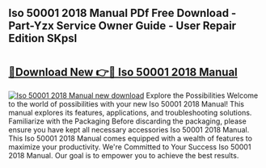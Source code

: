 ## Iso 50001 2018 Manual PDf Free Download - Part-Yzx Service Owner Guide - User Repair Edition SKpsl

# <h2><a href="http://cf15481.oget.top/?id=Iso+50001+2018+Manual">🔗Download New 👉🔴 Iso 50001 2018 Manual</a></h2>

[![Iso 50001 2018 Manual new download](https://i.imgur.com/5g1atiW.png)](http://cf15481.oget.top/?id=Iso+50001+2018+Manual)
Explore the Possibilities Welcome to the world of possibilities with your new Iso 50001 2018 Manual! This manual explores its features, applications, and troubleshooting solutions. Familiarize with the Packaging Before discarding the packaging, please ensure you have kept all necessary accessories Iso 50001 2018 Manual. This Iso 50001 2018 Manual comes equipped with a wealth of features to maximize your productivity. We're Committed to Your Success Iso 50001 2018 Manual. Our goal is to empower you to achieve the best results.
